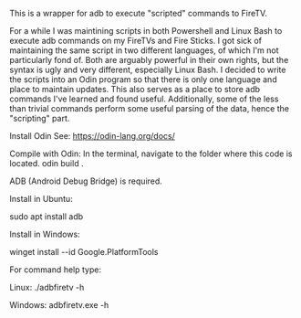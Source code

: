 This is a wrapper for adb to execute "scripted" commands to FireTV.

For a while I was maintining scripts in both Powershell and Linux Bash to execute adb commands on my FireTVs and Fire Sticks. I got sick of maintaining the same script in two different languages, of which I'm not particularly fond of. Both are arguably powerful in their own rights, but the syntax is ugly and very different, especially Linux Bash. I decided to write the scripts into an Odin program so that there is only one language and place to maintain updates. This also serves as a place to store adb commands I've learned and found useful. Additionally, some of the less than trivial commands perform some useful parsing of the data, hence the "scripting" part.

Install Odin See:
https://odin-lang.org/docs/

Compile with Odin:
In the terminal, navigate to the folder where this code is located.
odin build .

ADB (Android Debug Bridge) is required.

Install in Ubuntu:

sudo apt install adb

Install in Windows:

winget install --id Google.PlatformTools

For command help type:

Linux:
./adbfiretv -h

Windows:
adbfiretv.exe -h
